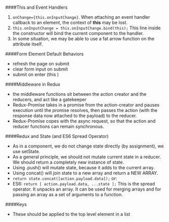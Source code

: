 ####This and Event Handlers 
1. `onChange={this.onInputChange}`. When attaching an event handler callback to an element, the context of **this** may be lost.  
2. `this.onInputChange = this.onInputChange.bind(this);` This line inside the constructor will bind the current component to the handler.
3. In some situation, we may be able to use a fat arrow function on the attribute itself.  

####Form Element Default Behaviors
- refresh the page on submit 
- clear form input on submit 
- submit on enter  (this ) 

####Middleware in Redux 
- the middleware functions sit between the action creator and the reducers, and act like a gatekeeper  
- Redux-Promise takes in a promise from the action-creator and pauses execution until the promise resolves, then passes the action (with the response data now attached to the payload) to the reducer. 
- Redux-Promise copes with the async request, so that the action and reducer functions can remain synchronous.  

####Redux and State (and ES6 Spread Operator)
- As in a component, we do not change state directly (by assignment), we use setState.  
- As a general principle, we should not mutate current state in a reducer. We should return a completely new instance of state. 
- Using .push() will mutate state, because it adds to the current array.
- Using concat() will join state to a new array and return a NEW ARRAY. 
- `return state.concat([action.payload.data]);` or:   
- ES6: `return [ action.payload.data, ...state ];` This is the spread operator. It unpacks an array. It can be used for merging arrays and for passing an array as a set of arguments to a function. 

####Keys
- These should be applied to the top level element in a list